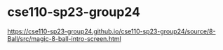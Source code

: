 # cse110-sp23-group24

https://cse110-sp23-group24.github.io/cse110-sp23-group24/source/8-Ball/src/magic-8-ball-intro-screen.html
